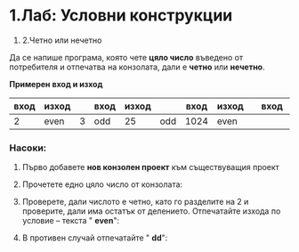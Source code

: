 ﻿# 1.Лаб: Условни конструкции



1. 2.Четно или нечетно

Да се напише програма, която чете **цяло число** въведено от потребителя и отпечатва на конзолата, дали е **четно** или **нечетно**.

**Примерен вход и изход**

| **вход** | **изход** |   | **вход** | **изход** |   | **вход** | **изход** |   | **вход** | **изход** |
| --- | --- | --- | --- | --- | --- | --- | --- | --- | --- | --- |
| 2 | even | 3 | odd | 25 | odd | 1024 | even |

### Насоки:

1. Първо добавете **нов конзолен проект** към съществуващия проект
2. Прочетете eдно цяло число от конзолата:

1. Проверете, дали числото е четно, като го разделите на 2 и проверите, дали има остатък от делението. Отпечатайте изхода по условие – текста &quot; **even**&quot;:

1. В противен случай отпечатайте &quot; **dd**&quot;:

